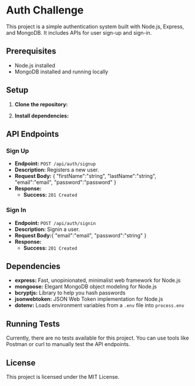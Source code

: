 # Auth Challenge

This project is a simple authentication system built with Node.js, Express, and MongoDB. It includes APIs for user sign-up and sign-in.

## Prerequisites

- Node.js installed
- MongoDB installed and running locally

## Setup

1. **Clone the repository:**

2. **Install dependencies:**

## API Endpoints

### Sign Up

- **Endpoint:** `POST /api/auth/signup`
- **Description:** Registers a new user.
- **Request Body:**
{
    "firstName":"string",
    "lastName":"string",
    "email":"email",
    "password":"password"
}
- **Response:**
  - **Success:** `201 Created`

### Sign In

- **Endpoint:** `POST /api/auth/signin`
- **Description:** Signin a user.
- **Request Body:**{
    "email":"email",
    "password":"string"
}
- **Response:**
  - **Success:** `201 Created`


## Dependencies

- **express:** Fast, unopinionated, minimalist web framework for Node.js
- **mongoose:** Elegant MongoDB object modeling for Node.js
- **bcryptjs:** Library to help you hash passwords
- **jsonwebtoken:** JSON Web Token implementation for Node.js
- **dotenv:** Loads environment variables from a `.env` file into `process.env`

## Running Tests

Currently, there are no tests available for this project. You can use tools like Postman or curl to manually test the API endpoints.

## License

This project is licensed under the MIT License.
